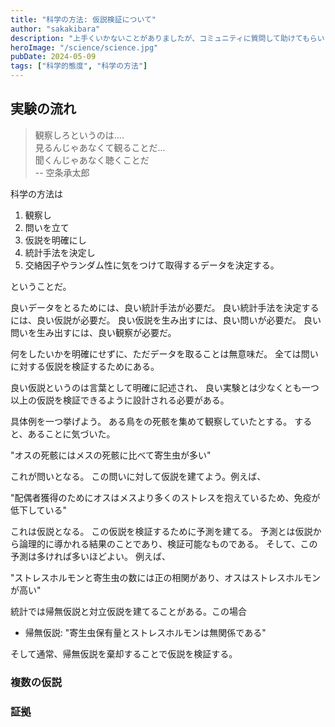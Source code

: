 ```yaml
---
title: "科学の方法: 仮説検証について"
author: "sakakibara"
description: "上手くいかないことがありましたが、コミュニティに質問して助けてもらいました！"
heroImage: "/science/science.jpg"
pubDate: 2024-05-09
tags: ["科学的態度", "科学の方法"]
---
```


## 実験の流れ

> 観察しろというのは....  
> 見るんじゃあなくて観ることだ...  
> 聞くんじゃあなく聴くことだ  
> -- 空条承太郎

科学の方法は
1. 観察し
1. 問いを立て
1. 仮説を明確にし
1. 統計手法を決定し
1. 交絡因子やランダム性に気をつけて取得するデータを決定する。

ということだ。

良いデータをとるためには、良い統計手法が必要だ。
良い統計手法を決定するには、良い仮説が必要だ。
良い仮説を生み出すには、良い問いが必要だ。
良い問いを生み出すには、良い観察が必要だ。

何をしたいかを明確にせずに、ただデータを取ることは無意味だ。
全ては問いに対する仮説を検証するためにある。

良い仮説というのは言葉として明確に記述され、
良い実験とは少なくとも一つ以上の仮説を検証できるように設計される必要がある。

具体例を一つ挙げよう。
ある鳥をの死骸を集めて観察していたとする。
すると、あることに気づいた。

"オスの死骸にはメスの死骸に比べて寄生虫が多い"

これが問いとなる。
この問いに対して仮説を建てよう。例えば、

"配偶者獲得のためにオスはメスより多くのストレスを抱えているため、免疫が低下している"

これは仮説となる。
この仮説を検証するために予測を建てる。
予測とは仮説から論理的に導かれる結果のことであり、検証可能なものである。
そして、この予測は多ければ多いほどよい。
例えば、

"ストレスホルモンと寄生虫の数には正の相関があり、オスはストレスホルモンが高い"

統計では帰無仮説と対立仮説を建てることがある。この場合

- 帰無仮説: "寄生虫保有量とストレスホルモンは無関係である"

そして通常、帰無仮説を棄却することで仮説を検証する。

### 複数の仮説

### 証拠
